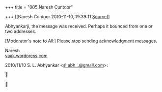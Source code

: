 +++
title = "005 Naresh Cuntoor"

+++
[[Naresh Cuntoor	2010-11-10, 19:39:11 [Source](https://groups.google.com/g/samskrita/c/cW-OXizC36U)]]



Abhyankarji, the message was received. Perhaps it bounced from one or  
two addresses.

\[Moderator's note to All:\] Please stop sending acknowledgment messages.

Naresh  
[vaak.wordpress.com](http://vaak.wordpress.com)

2010/11/10 S. L. Abhyankar \<[sl.abh...@gmail.com]()\>:





